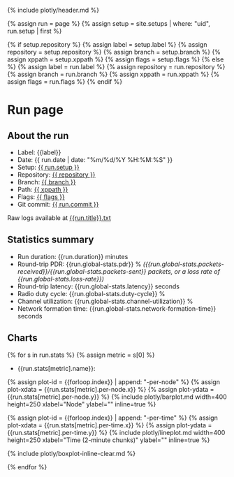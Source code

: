 {% include plotly/header.md %}

{% assign run = page %}
{% assign setup = site.setups | where: "uid", run.setup | first %}

{% if setup.repository %}
{% assign label = setup.label %}
{% assign repository = setup.repository %}
{% assign branch = setup.branch %}
{% assign xppath = setup.xppath %}
{% assign flags = setup.flags %}
{% else %}
{% assign label = run.label %}
{% assign repository = run.repository %}
{% assign branch = run.branch %}
{% assign xppath = run.xppath %}
{% assign flags = run.flags %}
{% endif %}

# Run page

## About the run
* Label: {{label}}
* Date: {{ run.date | date: "%m/%d/%Y %H:%M:%S" }}
* Setup: [{{ run.setup }}]({{setup.url}})
* Repository: [{{ repository }}](https://github.com/{{repository}})
* Branch: [{{ branch }}](https://github.com/{{repository}}/tree/{{branch}})
* Path: [{{ xppath }}](https://github.com/{{repository}}/tree/{{branch}}/{{xppath}})
* Flags: [{{ flags }}](https://github.com/{{repository}}/tree/{{branch}}/{{xppath}}/Makefile)
* Git commit: [{{ run.commit }}](https://github.com/{{repository}}/tree/{{run.commit}})

Raw logs available at [{{run.title}}.txt](/logs/{{run.title}}.txt)

## Statistics summary

* Run duration: {{run.duration}} minutes
* Round-trip PDR: {{run.global-stats.pdr}} % *({{run.global-stats.packets-received}}/{{run.global-stats.packets-sent}} packets, or a loss rate of {{run.global-stats.loss-rate}})*
* Round-trip latency: {{run.global-stats.latency}} seconds
* Radio duty cycle: {{run.global-stats.duty-cycle}} %
* Channel utilization: {{run.global-stats.channel-utilization}} %
* Network formation time: {{run.global-stats.network-formation-time}} seconds

## Charts

{% for s in run.stats %}
{% assign metric = s[0] %}
* {{run.stats[metric].name}}:

{% assign plot-id = {{forloop.index}} | append: "-per-node" %}
{% assign plot-xdata = {{run.stats[metric].per-node.x}} %}
{% assign plot-ydata = {{run.stats[metric].per-node.y}} %}
{% include plotly/barplot.md width=400 height=250 xlabel="Node" ylabel="" inline=true %}

{% assign plot-id = {{forloop.index}} | append: "-per-time" %}
{% assign plot-xdata = {{run.stats[metric].per-time.x}} %}
{% assign plot-ydata = {{run.stats[metric].per-time.y}} %}
{% include plotly/lineplot.md width=400 height=250 xlabel="Time (2-minute chunks)" ylabel="" inline=true %}

{% include plotly/boxplot-inline-clear.md %}

{% endfor %}
